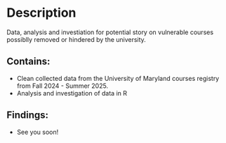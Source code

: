 # Description
Data, analysis and investiation for potential story on vulnerable courses possiblly removed or hindered by the university.

## Contains:
- Clean collected data from the University of Maryland courses registry from Fall 2024 - Summer 2025.
- Analysis and investigation of data in R

## Findings:
- See you soon!

